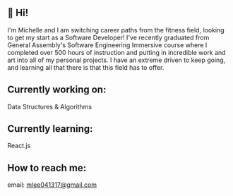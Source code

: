 ## 👋 Hi!

I'm Michelle and I am switching career paths from the fitness field, looking to get my start as a Software Developer! I've recently graduated from General Assembly's Software Engineering Immersive course where I completed over 500 hours of instruction and putting in incredible work and art into all of my personal projects. I have an extreme driven to keep going, and learning all that there is that this field has to offer.

## Currently working on:
Data Structures & Algorithms

## Currently learning:
React.js

## How to reach me:
email: mlee041317@gmail.com
